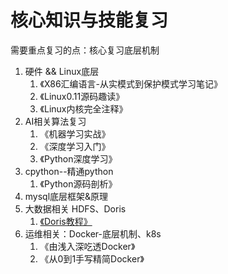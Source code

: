 # 核心知识与技能复习
需要重点复习的点：核心复习底层机制

1. 硬件 && Linux底层
   1. 《X86汇编语言-从实模式到保护模式学习笔记》
   2. 《Linux0.11源码趣读》
   3. 《Linux内核完全注释》
2. AI相关算法复习
   1. 《机器学习实战》
   2. 《深度学习入门》
   3. 《Python深度学习》
3. cpython--精通python
   1. 《Python源码剖析》
4. mysql底层框架&原理
5. 大数据相关 HDFS、Doris
   1. [《Doris教程》](https://www.yuque.com/yxiansheng-njx6f/atzcxl/ppnd54dpqf7m4ppz)
6. 运维相关：Docker-底层机制、k8s
   1. 《由浅入深吃透Docker》
   2. 《从0到1手写精简Docker》


